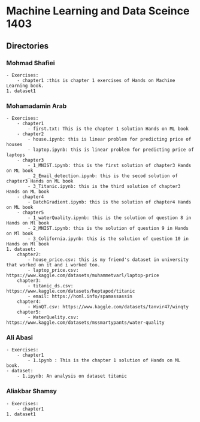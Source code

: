 # Machine Learning and Data Sceince 1403

## Directories

### Mohmad Shafiei
    - Exercises:
        - chapter1 :this is chapter 1 exercises of Hands on Machine Learning book.
    1. dataset1

### Mohamadamin Arab
    - Exercises:
        - chapter1
            - first.txt: This is the chapter 1 solution Hands on ML book
        - chapter2
            - house.ipynb: this is linear problem for predicting price of houses
            - laptop.ipynb: this is linear problem for predicting price of laptops
        - chapter3
            - 1_MNIST.ipynb: this is the first solution of chapter3 Hands on ML book
            _ 2_Email_detection.ipynb: this is the secod solution of chapter3 Hands on ML book
            - 3_Titanic.ipynb: this is the third solution of chapter3 Hands on ML book
        - chapter4
            - BatchGradient.ipynb: this is the solution of chapter4 Hands on ML book
        - chapter5
            - 1_waterQuality.ipynb: this is the solution of question 8 in Hands on Ml book
            - 2_MNIST.ipynb: this is the solution of question 9 in Hands on Ml book
            - 3_Colifornia.ipynb: this is the solution of question 10 in Hands on Ml book
    1. dataset:
        chapter2:
            - house_price.csv: this is my friend's dataset in university that worked on it and i worked too.
            - laptop_price.csv: https://www.kaggle.com/datasets/muhammetvarl/laptop-price
        chapter3:
            - titanic_ds.csv: https://www.kaggle.com/datasets/heptapod/titanic
            - email: https://homl.info/spamassassin
        chapter4:
            - WinQT.csv: https://www.kaggle.com/datasets/tanvir47/winqty
        chapter5:
            - WaterQuelity.csv: https://www.kaggle.com/datasets/mssmartypants/water-quality
### Ali Abasi
    - Exercises:
        - chapter1
            - 1.ipynb : This is the chapter 1 solution of Hands on ML book.
    - dataset:
        - 1.ipynb: An analysis on dataset titanic


### Aliakbar Shamsy
    - Exercises:
        - chapter1
    1. dataset1
